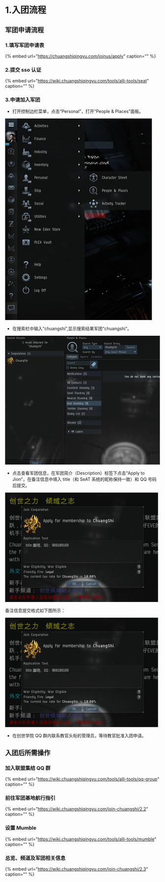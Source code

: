 # 1.入团流程

## 军团申请流程

### 1.填写军团申请表

{% embed url="https://chuangshiqingyu.com/joinus/apply" caption="" %}

### 2.提交 sso 认证

{% embed url="https://wiki.chuangshiqingyu.com/tools/alli-tools/seat" caption="" %}

### 3.申请加入军团

* 打开控制边栏菜单，点击“Personal”，打开“People & Places”面板。

![](../.gitbook/assets/1583815953760-69789ea98a0ae809.png)

* 在搜索栏中输入“chuangshi”,显示搜索结果军团“chuangshi”。

![](../.gitbook/assets/1583815953761-ad2c266ad6c6c173.png)

* 点击查看军团信息，在军团简介（Description）标签下点击“Apply to Jion”，在备注信息中填入 title（和 SeAT 系统的昵称保持一致）和 QQ 号码后提交。

![](../.gitbook/assets/1583815953761-b964cdafc1a60513.png)

备注信息提交格式如下图所示：

![](../.gitbook/assets/image%20%282%29.png)

* 在创世学院 QQ 群内联系教官头衔的管理员，等待教官批准入团申请。

## 入团后所需操作

### 加入联盟集结 QQ 群

{% embed url="https://wiki.chuangshiqingyu.com/tools/alli-tools/qq-group" caption="" %}

### 前往军团基地航行指引

{% embed url="https://wiki.chuangshiqingyu.com/join-chuangshi/2.2" caption="" %}

### 设置 Mumble

{% embed url="https://wiki.chuangshiqingyu.com/tools/alli-tools/mumble" caption="" %}

### 总览、频道及军团相关信息

{% embed url="https://wiki.chuangshiqingyu.com/join-chuangshi/2.3" caption="" %}

